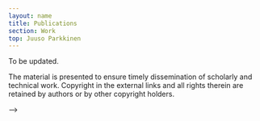 ```yaml
---
layout: name
title: Publications
section: Work
top: Juuso Parkkinen
---
```


To be updated.



<!--Order [RSS feed](http://www.citeulike.org/rss/user/antagomir).-->
<!-- [RSS feed 2](http://roihu.info/bib/bibtexbrowser.php?frameset&bib=my.bib) -->
<!-- Replace the PubMed ID's ("pmid=#######") below with the PubMed ID's for your publications.  You can add or remove lines as needed 
<biblio>
#Paper1 pmid=20813878
// NetResponse
#Book1 isbn=9789526033686
</biblio>

-->

<!-- PUBLICATION MATSKUT: ks. /files/pubs/-->

<!-- 
[iki]: http://www.iki.fi/Leo.Lahti

Publications
============

The development of models, applications, and implementations of
machine learning algorithms for high-dimensional multi-source modeling
tasks in genome biology and open government data streams form my key
research key foci. Here you'll find links to the publications, source
code, and other material.


Journal articles
-----------------

<div class="section2" markdown="1">

**Cancer gene prioritization by integrative analysis of mRNA expression and DNA copy number data: a comparative review** Leo Lahti, Martin Schäfer, Hans-Ulrich Klein, Silvio Bicciato and Martin Dugas. _Briefings in Bioinformatics_. Online March 2012. {[Abstract](http://bib.oxfordjournals.org/content/early/2012/03/21/bib.bbs005.abstract) | [PDF](http://bib.oxfordjournals.org/content/early/2012/03/21/bib.bbs005.full.pdf+html) | [Source code](http://intcomp.r-forge.r-project.org/)}. 

**Intestinal microbiota in healthy adults: Temporal analysis reveals individual and common core and relation to digestive symptoms** Jonna Jalanka-Tuovinen, Anne Salonen, Janne Nikkilä, Outi Immonen, Riina Kekkonen, Leo Lahti, Airi Palva and Willem M. de Vos. _PLoS One_ 6(7):e23035, 2011. {[Abstract](http://www.plosone.org/article/info%3Adoi%2F10.1371%2Fjournal.pone.0023035)} 

**Integrative Analysis of microRNA, mRNA and aCGH Data Reveals Asbestos- and Histology-Related Changes in Lung Cancer** Penny Nymark, Mohamed Guled, Ioana Borze, Ali Faisal, Leo Lahti, Kaisa Salmenkivi, Eeva Kettunen, Sisko Anttila and Sakari Knuutila. _Genes, Chromosomes and Cancer_ 50(8):585-97, 2011 {[Abstract](http://onlinelibrary.wiley.com/doi/10.1002/gcc.20880/full)}

**Probabilistic analysis of probe reliability in differential gene expression studies with short oligonucleotide arrays** Leo Lahti, Laura L. Elo, Tero Aittokallio, and Samuel Kaski. _IEEE/ACM Transactions on Computational Biology and Bioinformatics_ 8(1):217-25, 2011. {[abstract](http://www.computer.org/portal/web/csdl/doi/10.1109/TCBB.2009.38) | [preprint pdf](http://www.roihu.info/publications/preprints/TCBB10.pdf) | [R/Bioconductor (RPA)](http://bioconductor.org/packages/release/bioc/html/RPA.html)}.

**Array Comparative Genomic Hybridization Reveals Frequent Alterations of G1/S Checkpoint Genes in Undifferentiated Pleomorphic Sarcoma of Bone** Tarja Niini, Leo Lahti, Francesca Michelacci, Shinsuke Ninomiya, Claudia Maria Hattinger, Mohamed Guled, Tom B&ouml;hling, Piero Picci, Massimo Serra, and Sakari Knuutila. _Genes, Chromosomes and Cancer_ 50(5)291-306, 2011. {[Abstract](http://onlinelibrary.wiley.com/doi/10.1002/gcc.20851/abstract)} 

**MicroRNA microarrays on archive bone marrow core biopsies of leukemias - method validation** Ioana Borze, Mohamed Guled, Suad Musse, Anna Raunio, Erkki Elonen, Ulla Saarinen-Pihkala, Marja-Liisa Karjalainen-Lindsberg, Leo Lahti, and Sakari Knuutila. _Leukemia Research_ 35(2)188-95, 2011. {[Abstract](http://dx.doi.org/10.1016/j.leukres.2010.08.005)}

**Global modeling of transcriptional responses in interaction networks**  
Leo Lahti, Juha E.A. Knuuttila, and Samuel Kaski. _Bioinformatics_ 26(21):2713-20, 2010. {[Abstract](http://bioinformatics.oxfordjournals.org/content/early/2010/09/02/bioinformatics.btq500.abstract.html?ijkey=N1zzjtUBRng3wCM&keytype=ref) | [Preprint (pdf)](http://www.roihu.info/publications/preprints/Lahti10bioinf-preprint.pdf) | [ArXiv](http://arxiv.org/abs/1202.0501) | [R/Matlab source code](http://netpro.r-forge.r-project.org)}

**Unique microRNA profile in Dupuytren's contracture supports deregulation of &#x03B2;-catenin pathway** Neda Mosakhani, Mohamed Guled, Leo Lahti, Ioana Borze, Minna Forsman, Jorma Ryh&auml;nen, and Sakari Knuutila. _Modern Pathology_ 23:1544-52, 2010. **The International Dupuytren Award 2011**  {[Abstract](http://www.nature.com/modpathol/journal/v23/n11/full/modpathol2010146a.html)} 

**CDKN2A, NF2 and JUN Are Dysregulated Among Other Genes by miRNAs in Malignant Mesothelioma - a miRNA Microarray Analysis** Mohamed Guled, Leo Lahti, Pamela M Lindholm, Kaisa Salmenkivi, Izhar Bagwan, Andrew G Nicholson and Sakari Knuutila. _Genes, Chromosomes and Cancer_ 48:615-23, 2009. {[Article](http://www3.interscience.wiley.com/cgi-bin/fulltext/122358263/HTMLSTART)}

**Gene Expression Profiles in Asbestos-exposed Epithelial and Mesothelial Lung Cell Lines** Penny Nymark, Pamela M Lindholm, Mikko V Korpela, Leo Lahti, Salla Ruosaari, Samuel Kaski, Jaakko Hollmen, Sisko Anttila, Vuokko L Kinnula, and Sakari Knuutila. _BMC Genomics_ 8:62, 2007. {[Abstract](http://www.biomedcentral.com/1471-2164/8/62/abstract)}

**Integrating probe-level expression changes across generations of Affymetrix arrays** Laura L. Elo, Leo Lahti, Heli Skottman, Minna Kyläniemi, Riitta Lahesmaa and Tero Aittokallio.  
_Nucleic Acids Research_ 33(22):e193, 2005. {[Abstract](http://nar.oxfordjournals.org/content/33/22/e193.abstract) | [PDF](http://nar.oxfordjournals.org/cgi/reprint/33/22/e193?ijkey=Dr1OkzXZpfygc3z&keytype=ref) | [R package](http://www.math.utu.fi/en/research/.groups/bio/projects/peca.html)}

**Associative clustering for exploring dependencies between functional genomics data sets** Samuel Kaski, Janne Nikkilä, Janne Sinkkonen, Leo Lahti, Juha E.A. Knuuttila, and Christophe Roos. _IEEE/ACM Transactions on Computational Biology and Bioinformatics_. Special Issue on Machine Learning for Bioinformatics - Part 2, 2(3):203-16, 2005. {[Abstract](http://www.cis.hut.fi/projects/mi/abstracts/tcbb05.html) | [PDF](http://www.roihu.info/publications/preprints/AC.pdf)}

</div>


Conference Proceedings
----------------------
<div class="section2" markdown="1">

**Dependency detection with similarity constraints** Leo Lahti, Samuel Myllykangas, Sakari Knuutila, and Samuel Kaski. In T&uuml;lay Adali, Jocelyn Chanussot, Christian Jutten, and Jan Larsen, editors, _Proceedings of the 2009 IEEE International Workshop on Machine Learning for Signal Processing XIX_, pages 89-94. IEEE, Piscataway, NJ, USA, 2009. {[PDF](http://www.roihu.info/publications/preprints/mlsp09_preprint.pdf) | [arXiv](http://arxiv.org/abs/1101.5919) | [R/Bioconductor (pint)](http://bioconductor.org/packages/release/bioc/html/pint.html)}

**Associative Clustering** Janne Sinkkonen, Janne Nikkil&auml;, Leo Lahti and Samuel Kaski. In: Boulicaut, Esposito, Giannotti, Pedreschi (eds.): ECML2004 _Proceedings of 15th European Conference on Machine Learning_, Lecture Notes in Computer Science 3201, pages 396-406, 2004. {[Abstract](http://www.cis.hut.fi/projects/mi/abstracts/ecml04.html) | [PDF](http://www.cis.hut.fi/projects/mi/papers/ecml04.pdf)}

</div>


Theses
---------
<div class="section2" markdown="1">
**D.Sc. (Tech.), Probabilistic analysis of the human transcriptome with side information**  
PhD thesis; Aalto University School of Science and Technology, Faculty of Information and Natural Sciences, Espoo, Finland, 2010. Thesis introduction released with CC-BY license. {[V&auml;it&ouml;stiedote](http://www.roihu.info/publications/theses/Vaitostiedote-LeoLahti-20101207.pdf) | [Electronic version](http://lib.tkk.fi/Diss/2010/isbn9789526033686) | [LaTeX](http://www.roihu.info/publications/theses/thesis-sources-LeoLahti.tar.gz) | [PDF](http://www.roihu.info/publications/theses/thesis-LeoLahti-2010.pdf)}. 

**M.Sc. (Tech.), Comparative functional genome analysis using associative clustering**  
M.Sc. thesis (in Finnish), Helsinki University of Technology, Department of Engineering Physics and Mathematics, 2003. {[PDF](http://www.roihu.info/publications/theses/dtyo.pdf)}

**B.Sc thesis (in Finnish). Simon Blackburnin kvasi-realismi ja moraalisen keskustelun turvaaminen / Concerning Blackburn's quasi-realism in securing moral discussion**. University of Helsinki, Faculty of political sciences, 2009. CC-BY license. {[LaTeX](http://www.roihu.info/publications/theses/LeoLahti-BSc-2008.tex) | [PDF](http://www.roihu.info/publications/theses/LeoLahti-BSc-2008.pdf)}. 

</div>


Technical Reports and Workshop papers
---------------
<div class="section2" markdown="1">
**Biomarker discovery via dependency analysis of multi-view functional genomics data**  A Faisal, R Louhimo, L Lahti, S Kaski, S Hautaniemi. _Personalized medicine workshop, NIPS 2011_, Granada, Spain, December 2011. Spotlight presentation.

**Probabilistic dependency models for data integration in functional genomics** L Lahti and S Kaski. Machine Learning for Systems Biology workshop, ISMB, Vienna, Austria, July 2011. {[PDF](http://roihu.info/publications/mlsb2011.pdf)}

**Systematic Use of Computational Methods Allows Stratifying Treatment Responders in Glioblastoma Multiforme** R Louhimo, V Aittomäki, A Faisal, M Laakso, P Chen, K Ovaska, E Valo, L Lahti, V Rogojin, S Kaski and S Hautaniemi. Critical Assessment of Massive Data Analysis (CAMDA) workshop, ISMB, Vienna, Austria, July 2011. {[PDF](http://camda.bioinfo.cipf.es/camda2011/_media/camda2011_louhimo.pdf)}

**Associative Clustering (AC): Technical Details** J Sinkkonen, S Kaski, J Nikkil&auml;, and L Lahti. Technical Report A84, Helsinki University of Technology, Publications in Computer and Information Science, Espoo, Finland, April 2005. {[PDF](http://www.cis.hut.fi/projects/mi/papers/tr84.pdf)}

**Associative Clustering by Maximizing a Bayes Factor**
J Sinkkonen, J Nikkil&auml;, L Lahti and S Kaski. Technical Report A68, Helsinki University of Technology, Publications in Computer and Information Science, Espoo, Finland, June 2003. {[Postscript](http://www.cis.hut.fi/projects/mi/papers/trA68.ps)}

</div>

Selected Posters
-----
<div class="section2" markdown="1">

**Meta-analysis of human gut microbiota: Community composition and health associations** _ISMB, Vienna 2011_. {[F1000](http://posters.f1000.com/P1886)}

**Combining multiple data sources in functional genomics for improving genome-wide inferences** _SYSBIO symposium, Helsinki, Finland 2007_. {[PDF](http://www.roihu.info/publications/posters/sysbioposteri07.pdf)}

**Modeling gene expression in biological networks** _ECCB 2008, Cagliari, September 2008._ {[PDF](http://www.roihu.info/publications/posters/ECCB08_a4.pdf)}

**Probabilistic analysis of probe performance on short nucleotide arrays** _ISMB, Vienna, 2007_. {[PDF](http://www.roihu.info/publications/posters/ismb07_a4.pdf)}

**Method for exploring dependencies in the expression of orthologous man-mouse gene pairs** _SYSBIO Symposium, Meripuisto, Finland, 2005._ **Best poster award**

</div>

Scientific open source software
-----
<div class="section2" markdown="1">
See the [code](../../code/) page.
</div>

Other material
-----
<div class="section2" markdown="1">

Presentation slides available through [SlideShare](http://www.slideshare.net/antagomir)

**A brief overview on the BioPAX and SBML standards**  
Overview of machine-readable representations of cell-biological processes. {[arXiv](http://arxiv.org/abs/1109.4919v1)}. CC-BY licence.

**A quantum computing survey**  
Unofficial memo on certain aspects of quantum computing. 2001. {[doc](http://www.roihu.info/publications/assignments/Quanttilaskenta.doc)}

**Julian joukko iteraatioden valuma-altaan reunana**  
Matematiikan erikoistyö, 2001. {[PDF](http://www.roihu.info/publications/assignments/julia.pdf) | [LaTeX](http://www.roihu.info/publications/assignments/julia.tex)}. CC-BY licence.

**Itsesimilaaristen joukkojen Hausdorffin dimension m&auml;&auml;ritt&auml;minen**  
Matematiikan erikoistyö, 2002. {[PDF](http://www.roihu.info/publications/assignments/similar.pdf) | [LaTeX](http://www.roihu.info/publications/assignments/similar.tex)}. CC-BY licence.

</div>



Publication statistics
----------------------
<div class="section2" markdown="1">

* [ResearcherID: G-3170-2010](http://www.researcherid.com/rid/G-3170-2010)
* [ResearchGate](http://www.researchgate.net/profile/Leo_Lahti/)
* [Google Scholar Citations](http://scholar.google.com/citations?hl=en&user=mjjV-AoAAAAJ)
<!--* [Academia.edu](http://helsinki.academia.edu/LeoLahti)-->
<!--* [Microsoft Academic Research](http://academic.research.microsoft.com/Author/785237)-->
<!--* [CiteUlike](http://www.citeulike.org/author/Lahti:L)-->
<!--* [PubMed](http://www.ncbi.nlm.nih.gov/sites/myncbi/collections/public/1VaRtFbzqhfLWsXzDa1c5CSQK)-->


<!--<span id='badgeCont274780' style='width:126px'><script src='http://labs.researcherid.com/mashlets?el=badgeCont274780&mashlet=badge&showTitle=false&className=a&rid=G-3170-2010'></script></span>-->

</div>

The material is presented to ensure timely dissemination of scholarly and technical work. Copyright in the external links and all rights therein are retained by authors or by other copyright holders.

<!--<a href="http://www.plos.org"><img src="http://www.plos.org/images/support_plos_100x157.jpg" alt="I Support the Public Library of Science" width="100" height="157" border="0"/></a>-->


-->
